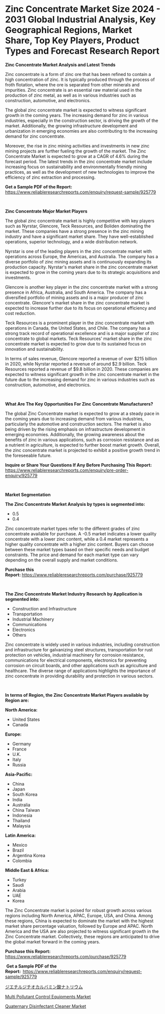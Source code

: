 <p><h1>Zinc Concentrate Market Size 2024 - 2031 Global Industrial Analysis, Key Geographical Regions, Market Share, Top Key Players, Product Types and Forecast Research Report</h1></p><p><strong>Zinc Concentrate Market Analysis and Latest Trends</strong></p>
<p><p>Zinc concentrate is a form of zinc ore that has been refined to contain a high concentration of zinc. It is typically produced through the process of froth flotation, where the ore is separated from other minerals and impurities. Zinc concentrate is an essential raw material used in the production of zinc metal, as well as in various industries such as construction, automotive, and electronics.</p><p>The global zinc concentrate market is expected to witness significant growth in the coming years. The increasing demand for zinc in various industries, especially in the construction sector, is driving the growth of the market. Additionally, the growing infrastructure development and urbanization in emerging economies are also contributing to the increasing demand for zinc concentrate.</p><p>Moreover, the rise in zinc mining activities and investments in new zinc mining projects are further fueling the growth of the market. The Zinc Concentrate Market is expected to grow at a CAGR of 4.6% during the forecast period. The latest trends in the zinc concentrate market include increasing focus on sustainability and environmentally friendly mining practices, as well as the development of new technologies to improve the efficiency of zinc extraction and processing.</p></p>
<p><strong>Get a Sample PDF of the Report:&nbsp;</strong> <a href="https://www.reliableresearchreports.com/enquiry/request-sample/925779">https://www.reliableresearchreports.com/enquiry/request-sample/925779</a></p>
<p>&nbsp;</p>
<p><strong>Zinc Concentrate Major Market Players</strong></p>
<p><p>The global zinc concentrate market is highly competitive with key players such as Nyrstar, Glencore, Teck Resources, and Boliden dominating the market. These companies have a strong presence in the zinc mining industry and have a significant market share. They have well-established operations, superior technology, and a wide distribution network.</p><p>Nyrstar is one of the leading players in the zinc concentrate market with operations across Europe, the Americas, and Australia. The company has a diverse portfolio of zinc mining assets and is continuously expanding its production capacity. Nyrstar's market share in the zinc concentrate market is expected to grow in the coming years due to its strategic acquisitions and investments.</p><p>Glencore is another key player in the zinc concentrate market with a strong presence in Africa, Australia, and South America. The company has a diversified portfolio of mining assets and is a major producer of zinc concentrate. Glencore's market share in the zinc concentrate market is expected to increase further due to its focus on operational efficiency and cost reduction.</p><p>Teck Resources is a prominent player in the zinc concentrate market with operations in Canada, the United States, and Chile. The company has a strong track record of operational excellence and is a major supplier of zinc concentrate to global markets. Teck Resources' market share in the zinc concentrate market is expected to grow due to its sustained focus on innovation and sustainability.</p><p>In terms of sales revenue, Glencore reported a revenue of over $215 billion in 2020, while Nyrstar reported a revenue of around $2.9 billion. Teck Resources reported a revenue of $9.8 billion in 2020. These companies are expected to witness significant growth in the zinc concentrate market in the future due to the increasing demand for zinc in various industries such as construction, automotive, and electronics.</p></p>
<p>&nbsp;</p>
<p><strong>What Are The Key Opportunities For Zinc Concentrate Manufacturers?</strong></p>
<p><p>The global Zinc Concentrate market is expected to grow at a steady pace in the coming years due to increasing demand from various industries, particularly the automotive and construction sectors. The market is also being driven by the rising emphasis on infrastructure development in emerging economies. Additionally, the growing awareness about the benefits of zinc in various applications, such as corrosion resistance and as a nutrient in agriculture, is expected to further boost market growth. Overall, the zinc concentrate market is projected to exhibit a positive growth trend in the foreseeable future.</p></p>
<p><strong>Inquire or Share Your Questions If Any Before Purchasing This Report:</strong> <a href="https://www.reliableresearchreports.com/enquiry/pre-order-enquiry/925779">https://www.reliableresearchreports.com/enquiry/pre-order-enquiry/925779</a></p>
<p>&nbsp;</p>
<p><strong>Market Segmentation</strong></p>
<p><strong>The Zinc Concentrate Market Analysis by types is segmented into:</strong></p>
<p><ul><li>0.5</li><li>0.4</li></ul></p>
<p><p>Zinc concentrate market types refer to the different grades of zinc concentrate available for purchase. A -0.5 market indicates a lower quality concentrate with a lower zinc content, while a 0.4 market represents a higher quality concentrate with a higher zinc content. Buyers can choose between these market types based on their specific needs and budget constraints. The price and demand for each market type can vary depending on the overall supply and market conditions.</p></p>
<p><strong>Purchase this Report:&nbsp;</strong><a href="https://www.reliableresearchreports.com/purchase/925779">https://www.reliableresearchreports.com/purchase/925779</a></p>
<p>&nbsp;</p>
<p><strong>The Zinc Concentrate Market Industry Research by Application is segmented into:</strong></p>
<p><ul><li>Construction and Infrastructure</li><li>Transportation</li><li>Industrial Machinery</li><li>Communications</li><li>Electronics</li><li>Others</li></ul></p>
<p><p>Zinc concentrate is widely used in various industries, including construction and infrastructure for galvanizing steel structures, transportation for rust protection on vehicles, industrial machinery for corrosion resistance, communications for electrical components, electronics for preventing corrosion on circuit boards, and other applications such as agriculture and healthcare. The diverse range of applications highlights the importance of zinc concentrate in providing durability and protection in various sectors.</p></p>
<p>&nbsp;</p>
<p><strong>In terms of Region, the Zinc Concentrate Market Players available by Region are:</strong></p>
<p>
    <p> <strong> North America: </strong>
        <ul>
            <li>United States</li>
            <li>Canada</li>
        </ul>
        </p> 
    <p> <strong> Europe: </strong>
        <ul>
            <li>Germany</li>
            <li>France</li>
            <li>U.K.</li>
            <li>Italy</li>
            <li>Russia</li>
        </ul>
        </p> 
    <p> <strong> Asia-Pacific: </strong>
        <ul>
            <li>China</li>
            <li>Japan</li>
            <li>South Korea</li>
            <li>India</li>
            <li>Australia</li>
            <li>China Taiwan</li>
            <li>Indonesia</li>
            <li>Thailand</li>
            <li>Malaysia</li>
        </ul>
        </p> 
    <p> <strong> Latin America: </strong>
        <ul>
            <li>Mexico</li>
            <li>Brazil</li>
            <li>Argentina Korea</li>
            <li>Colombia</li>
        </ul>
        </p> 
    <p> <strong> Middle East & Africa: </strong>
        <ul>
            <li>Turkey</li>
            <li>Saudi</li>
            <li>Arabia</li>
            <li>UAE</li>
            <li>Korea</li>
        </ul>
    </p>
    </p>
<p><p>The Zinc Concentrate market is poised for robust growth across various regions including North America, APAC, Europe, USA, and China. Among these regions, China is expected to dominate the market with the highest market share percentage valuation, followed by Europe and APAC. North America and the USA are also projected to witness significant growth in the Zinc Concentrate market. Collectively, these regions are anticipated to drive the global market forward in the coming years.</p></p>
<p><strong>Purchase this Report: </strong><a href="https://www.reliableresearchreports.com/purchase/925779">https://www.reliableresearchreports.com/purchase/925779</a></p>
<p>&nbsp;<strong>Get a Sample PDF of the Report:&nbsp;&nbsp;</strong><a href="https://www.reliableresearchreports.com/enquiry/request-sample/925779">https://www.reliableresearchreports.com/enquiry/request-sample/925779</a></p>
<p><strong></strong></p>
<p><p><a href="https://medium.com/@kathleencrooks2003/2024%E5%B9%B4%E3%81%8B%E3%82%892031%E5%B9%B4%E3%81%BE%E3%81%A7%E3%81%AE%E6%9C%9F%E9%96%93%E3%81%AB%E4%BA%88%E6%B8%AC%E3%81%95%E3%82%8C%E3%82%8B%E3%83%8A%E3%83%88%E3%83%AA%E3%82%A6%E3%83%A0%E3%82%B8%E3%82%A8%E3%83%81%E3%83%AB%E3%82%B8%E3%83%81%E3%82%AA%E3%82%AB%E3%83%AB%E3%83%90%E3%83%A1%E3%83%BC%E3%83%88%E5%B8%82%E5%A0%B4%E3%81%AE%E5%88%86%E6%9E%90%E3%81%A8%E8%A6%8F%E6%A8%A1%E4%BA%88%E6%B8%AC-f875ace7a47a">ジエチルジチオカルバミン酸ナトリウム</a></p><p><a href="https://view.publitas.com/reportprime-1/multi-pollutant-control-equipments-market-size-2023-2030-global-industrial-analysis-key-geographical-regions-market-share-top-key-players-product-types-and-forecast-research-report/">Multi Pollutant Control Equipments Market</a></p><p><a href="https://view.publitas.com/reportprime-1/quaternary-disinfectant-cleaner-market-size-global-industry-overview-market-segmentation-and-forecast-2023-to-2030/">Quaternary Disinfectant Cleaner Market</a></p></p>